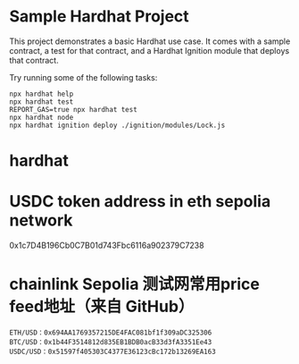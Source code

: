 # Sample Hardhat Project

This project demonstrates a basic Hardhat use case. It comes with a sample contract, a test for that contract, and a Hardhat Ignition module that deploys that contract.

Try running some of the following tasks:

```shell
npx hardhat help
npx hardhat test
REPORT_GAS=true npx hardhat test
npx hardhat node
npx hardhat ignition deploy ./ignition/modules/Lock.js
```
# hardhat

# USDC token address in eth sepolia network
0x1c7D4B196Cb0C7B01d743Fbc6116a902379C7238

# chainlink Sepolia 测试网常用price feed地址（来自 GitHub）
```
ETH/USD：0x694AA1769357215DE4FAC081bf1f309aDC325306
BTC/USD：0x1b44F3514812d835EB1BDB0acB33d3fA3351Ee43
USDC/USD：0x51597f405303C4377E36123cBc172b13269EA163
```
